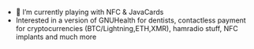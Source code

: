 - 🌱 I’m currently playing with NFC & JavaCards
- Interested in a version of GNUHealth for dentists, contactless payment for cryptocurrencies (BTC/Lightning,ETH,XMR), hamradio stuff, NFC implants and much more
